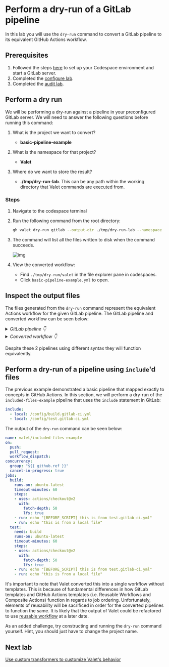 # Perform a dry-run of a GitLab pipeline

In this lab you will use the `dry-run` command to convert a GitLab pipeline to its equivalent GitHub Actions workflow.

## Prerequisites

1. Followed the steps [here](./readme.md#configure-your-codespace) to set up your Codespace environment and start a GitLab server.
2. Completed the [configure lab](./1-configure-lab.md#configuring-credentials).
3. Completed the [audit lab](./2-audit.md).

## Perform a dry run

We will be performing a dry-run against a pipeline in your preconfigured GitLab server. We will need to answer the following questions before running this command:

1. What is the project we want to convert?
    - __basic-pipeline-example__

2. What is the namespace for that project?
    - __Valet__

3. Where do we want to store the result?
    - __./tmp/dry-run-lab__. This can be any path within the working directory that Valet commands are executed from.

### Steps

1. Navigate to the codespace terminal
2. Run the following command from the root directory:

    ```bash
    gh valet dry-run gitlab --output-dir ./tmp/dry-run-lab --namespace valet --project basic-pipeline-example
    ```

3. The command will list all the files written to disk when the command succeeds.

    ![img](https://user-images.githubusercontent.com/18723510/184173635-aec28d1c-8c61-4dcf-a743-f86cbdc836c5.png)

4. View the converted workflow:
    - Find `./tmp/dry-run/valet` in the file explorer pane in codespaces.
    - Click `basic-pipeline-example.yml` to open.
   
## Inspect the output files

The files generated from the `dry-run` command represent the equivalent Actions workflow for the given GitLab pipeline. The GitLab pipeline and converted workflow can be seen below:

<details>
  <summary><em>GitLab pipeline 👇</em></summary>

```yaml
stages:
  - build
  - test
  - deploy

image: alpine

build_a:
  stage: build
  script:
    - echo "This job builds something."
    - sleep 100

build_b:
  stage: build
  script:
    - echo "This job builds something else."
    - sleep 70

test_a:
  stage: test
  script:
    - echo "This job tests something. It will only run when all jobs in the"
    - echo "build stage are complete."

test_b:
  stage: test
  script:
    - echo "This job tests something else. It will only run when all jobs in the"
    - echo "build stage are complete too. It will start at about the same time as test_a."
    - sleep 300

deploy_a:
  stage: deploy
  script:
    - echo "This job deploys something. It will only run when all jobs in the"
    - echo "test stage complete."
    - sleep 600

deploy_b:
  stage: deploy
  script:
    - echo "This job deploys something else. It will only run when all jobs in the"
    - echo "test stage complete. It will start at about the same time as deploy_a."
    - sleep 400

```

</details>

<details>
  <summary><em>Converted workflow 👇</em></summary>
  
```yaml
name: valet/basic-pipeline-example
on:
  push:
  workflow_dispatch:
concurrency:
  group: "${{ github.ref }}"
  cancel-in-progress: true
jobs:
  build_a:
    runs-on: ubuntu-latest
    container:
      image: alpine
    timeout-minutes: 60
    steps:
    - uses: actions/checkout@v2
      with:
        fetch-depth: 20
        lfs: true
    - run: echo "This job builds something."
    - run: sleep 100
  build_b:
    runs-on: ubuntu-latest
    container:
      image: alpine
    timeout-minutes: 60
    steps:
    - uses: actions/checkout@v2
      with:
        fetch-depth: 20
        lfs: true
    - run: echo "This job builds something else."
    - run: sleep 70
  test_a:
    needs:
    - build_a
    - build_b
    runs-on: ubuntu-latest
    container:
      image: alpine
    timeout-minutes: 60
    steps:
    - uses: actions/checkout@v2
      with:
        fetch-depth: 20
        lfs: true
    - run: echo "This job tests something. It will only run when all jobs in the"
    - run: echo "build stage are complete."
  test_b:
    needs:
    - build_a
    - build_b
    runs-on: ubuntu-latest
    container:
      image: alpine
    timeout-minutes: 60
    steps:
    - uses: actions/checkout@v2
      with:
        fetch-depth: 20
        lfs: true
    - run: echo "This job tests something else. It will only run when all jobs in the"
    - run: echo "build stage are complete too. It will start at about the same time as test_a."
    - run: sleep 300
  deploy_a:
    needs:
    - test_a
    - test_b
    runs-on: ubuntu-latest
    container:
      image: alpine
    timeout-minutes: 60
    steps:
    - uses: actions/checkout@v2
      with:
        fetch-depth: 20
        lfs: true
    - run: echo "This job deploys something. It will only run when all jobs in the"
    - run: echo "test stage complete."
    - run: sleep 600
  deploy_b:
    needs:
    - test_a
    - test_b
    runs-on: ubuntu-latest
    container:
      image: alpine
    timeout-minutes: 60
    steps:
    - uses: actions/checkout@v2
      with:
        fetch-depth: 20
        lfs: true
    - run: echo "This job deploys something else. It will only run when all jobs in the"
    - run: echo "test stage complete. It will start at about the same time as deploy_a."
    - run: sleep 400
```
</details>

Despite these 2 pipelines using different syntax they will function equivalently.

## Perform a dry-run of a pipeline using `include`'d files

The previous example demonstrated a basic pipeline that mapped exactly to concepts in GitHub Actions. In this section, we will perform a dry-run of the `included-files-example` pipeline that uses the `include` statement in GitLab:

```yaml
include:
  - local: /config/build.gitlab-ci.yml
  - local: /config/test.gitlab-ci.yml
```

The output of the `dry-run` command can be seen below:

```yaml
name: valet/included-files-example
on:
  push:
  pull_request:
  workflow_dispatch:
concurrency:
  group: "${{ github.ref }}"
  cancel-in-progress: true
jobs:
  build:
    runs-on: ubuntu-latest
    timeout-minutes: 60
    steps:
    - uses: actions/checkout@v2
      with:
        fetch-depth: 50
        lfs: true
    - run: echo "[BEFORE_SCRIPT] this is from test.gitlab-ci.yml"
    - run: echo "this is from a local file"
  test:
    needs: build
    runs-on: ubuntu-latest
    timeout-minutes: 60
    steps:
    - uses: actions/checkout@v2
      with:
        fetch-depth: 50
        lfs: true
    - run: echo "[BEFORE_SCRIPT] this is from test.gitlab-ci.yml"
    - run: echo "this is from a local file"
```

It's important to note that Valet converted this into a single workflow without templates. This is because of fundamental differences in how GitLab templates and GitHub Actions templates (i.e. Reusable Workflows and Composite Actions) function in regards to job ordering. Unfortunately, elements of reusability will be sacrificed in order for the converted pipelines to function the same. It is likely that the output of Valet could be refactored to use [reusable workflow](https://docs.github.com/en/actions/using-workflows/reusing-workflows) at a later date.

As an added challenge, try constructing and running the `dry-run` command yourself. Hint, you should just have to change the project name.

## Next lab

[Use custom transformers to customize Valet's behavior](./4-custom-transformers.md)
